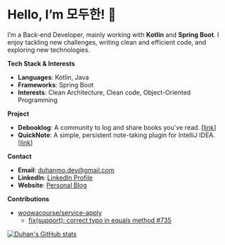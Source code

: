# Hello, I’m 모두한! 👋

I’m a Back-end Developer, mainly working with **Kotlin** and **Spring Boot**.
I enjoy tackling new challenges, writing clean and efficient code, and exploring new technologies.

**Tech Stack & Interests**
- **Languages**: Kotlin, Java
- **Frameworks**: Spring Boot
- **Interests**: Clean Architecture, Clean code, Object-Oriented Programming

**Project**
- **Debooklog**: A community to log and share books you've read. [[link](https://debooklog.vercel.app/)]
- **QuickNote**: A simple, persistent note-taking plugin for IntelliJ IDEA. [[link](https://plugins.jetbrains.com/plugin/26492-quicknote)]

**Contact**
- **Email**: duhanmo.dev@gmail.com
- **LinkedIn**: [LinkedIn Profile](https://www.linkedin.com/in/%EB%91%90%ED%95%9C-%EB%AA%A8-155089339/)
- **Website**: [Personal Blog](https://duhanmo-log.vercel.app/)

**Contributions**
- [woowacourse/service-apply](https://github.com/woowacourse/service-apply)
  - [fix(support): correct typo in equals method #735](https://github.com/woowacourse/service-apply/pull/735)


[![Duhan's GitHub stats](https://github-readme-stats.vercel.app/api?username=duhanmo)](https://github.com/anuraghazra/github-readme-stats)

